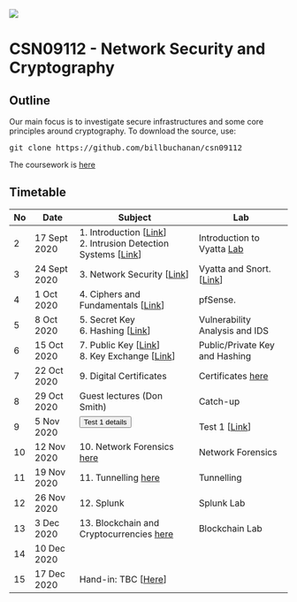 <img src="https://github.com/billbuchanan/csn09112/blob/master/zadditional/top_csn09112.png"/>
<h1>CSN09112 - Network Security and Cryptography</h1>
<h2>Outline</h2>
<p>Our main focus is to investigate secure infrastructures and some core principles around cryptography.  To download the source, use:</p>
<pre>
git clone https://github.com/billbuchanan/csn09112
</pre>

The coursework is [here](https://github.com/billbuchanan/csn09112/tree/master/coursework)

<h2>Timetable</h2>

| No | Date | Subject |  Lab |
| -------|--------|---------|---------|
| 2 | 17 Sept 2020 | 1. Introduction [<a href="https://github.com/billbuchanan/csn09112/tree/master/week02_0intro">Link</a>]<br />2. Intrusion Detection Systems [<a href="https://github.com/billbuchanan/csn09112/tree/master/week02_ids">Link</a>] | Introduction to Vyatta <a href="https://github.com/billbuchanan/csn09112/tree/master/week02_ids/labs" target="_blank">Lab |
| 3 | 24 Sept 2020 | 3. Network Security [<a href="https://github.com/billbuchanan/csn09112/tree/master/week03_ns">Link</a>] | Vyatta and Snort. [<a href="https://github.com/billbuchanan/csn09112/tree/master/week03_ns/labs">Link</a>] |
| 4 | 1 Oct 2020 | 4. Ciphers and Fundamentals [<a href="https://github.com/billbuchanan/csn09112/tree/master/week04_ciphers">Link</a>] | pfSense.  |
| 5 | 8 Oct 2020 | 5. Secret Key <br />6. Hashing [<a href="https://github.com/billbuchanan/csn09112/tree/master/week05_secretkey">Link</a>] | Vulnerability Analysis and IDS |
| 6 | 15 Oct 2020 | 7. Public Key [<a href="https://github.com/billbuchanan/csn09112/tree/master/week06_public_key/lecture">Link</a>]<br />8. Key Exchange [<a href="https://github.com/billbuchanan/csn09112/tree/master/week06_public_key/lecture">Link</a>] | Public/Private Key and Hashing | 
| 7 | 22 Oct 2020 | 9. Digital Certificates | Certificates [here](https://github.com/billbuchanan/csn09112/tree/master/week07_dig_cert/labs) |
| 8 | 29 Oct 2020 | Guest lectures (Don Smith) | Catch-up  |
| 9 | 5 Nov 2020 | <form action="https://asecuritysite.com/csn09112/test01" method="get"><button type="submit" onclick="location.href='/csn09412/test01" class="btn btn-danger btn-xs"  data-container="body">Test 1 details</button> </form> | Test 1 [<a href="https://github.com/billbuchanan/csn09112/tree/master/week08_test">Link</a>] |
| 10 | 12 Nov 2020 | 10. Network Forensics  [here](https://github.com/billbuchanan/csn09112/tree/master/week10_network_forensics) | Network Forensics | 
| 11 | 19 Nov 2020 | 11. Tunnelling [here](https://github.com/billbuchanan/csn09112/tree/master/week11_tunnelling) | Tunnelling |
| 12 | 26 Nov 2020 | 12. Splunk | Splunk Lab |
| 13 | 3 Dec 2020 | 13. Blockchain and Cryptocurrencies [here](https://github.com/billbuchanan/csn09112/tree/master/week13_blockchain) | Blockchain Lab| 
| 14 | 10 Dec 2020 |||
| 15 | 17 Dec 2020 | Hand-in: TBC [<a href="https://github.com/billbuchanan/csn09112/tree/master/coursework">Here</a>]||
  
  <!-- | 14 | 10 Dec 2020 | <form action="https://asecuritysite.com/csn09412/test02" method="get"><button type="submit" onclick="location.href='https://github.com/billbuchanan/csn09112/tree/master/week13_test02" class="btn btn-success btn-xs"  data-container="body">Test 2 details (TBC)</button> </form>|| -->

